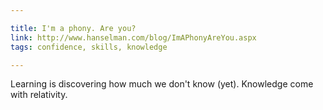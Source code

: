 ```yaml
---

title: I'm a phony. Are you?
link: http://www.hanselman.com/blog/ImAPhonyAreYou.aspx
tags: confidence, skills, knowledge

---
```


Learning is discovering how much we don't know (yet).
Knowledge come with relativity.
